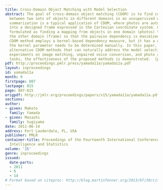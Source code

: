 ```yaml
---
title: Cross-Domain Object Matching with Model Selection
abstract: The goal of cross-domain object matching (CDOM) is to find correspondence
  between two sets of objects in different domains in an unsupervised way. Photo album
  summarization is a typical application of CDOM, where photos are automatically aligned
  into a designed frame expressed in the Cartesian coordinate system. CDOM is usually
  formulated as finding a mapping from objects in one domain (photos) to objects in
  the other domain (frame) so that the pairwise dependency is maximized. A state-of-the-art
  CDOM method employs a kernel-based dependency measure, but it has a drawback that
  the kernel parameter needs to be determined manually. In this paper, we propose
  alternative CDOM methods that can naturally address the model selection problem.  Through
  experiments on image matching, unpaired voice conversion, and photo album summarization
  tasks, the effectiveness of the proposed methods is demonstrated.  [pdf]
pdf: http://proceedings.pmlr.press/yamada11a/yamada11a.pdf
layout: inproceedings
id: yamada11a
month: 0
firstpage: 807
lastpage: 815
page: 807-815
origpdf: http://jmlr.org/proceedings/papers/v15/yamada11a/yamada11a.pdf
sections: 
author:
- given: Makoto
  family: Yamada
- given: Masashi
  family: Sugiyama
date: 2011-06-14
address: Fort Lauderdale, FL, USA
publisher: PMLR
container-title: Proceedings of the Fourteenth International Conference on Artificial
  Intelligence and Statistics
volume: '15'
genre: inproceedings
issued:
  date-parts:
  - 2011
  - 6
  - 14
# Format based on citeproc: http://blog.martinfenner.org/2013/07/30/citeproc-yaml-for-bibliographies/
---
```


